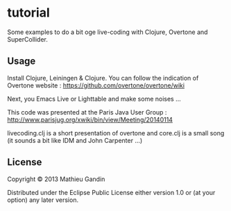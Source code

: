 # tutorial

Some examples to do a bit oge live-coding with Clojure, Overtone and SuperCollider.

## Usage

Install Clojure, Leiningen & Clojure. You can follow the indication of Overtone website : https://github.com/overtone/overtone/wiki

Next, you Emacs Live or Lighttable and make some noises ...

This code was presented at the Paris Java User Group : http://www.parisjug.org/xwiki/bin/view/Meeting/20140114

livecoding.clj is a short presentation of overtone and core.clj is a small song (it sounds a bit like IDM and John Carpenter ...)

## License

Copyright © 2013 Mathieu Gandin

Distributed under the Eclipse Public License either version 1.0 or (at
your option) any later version.

